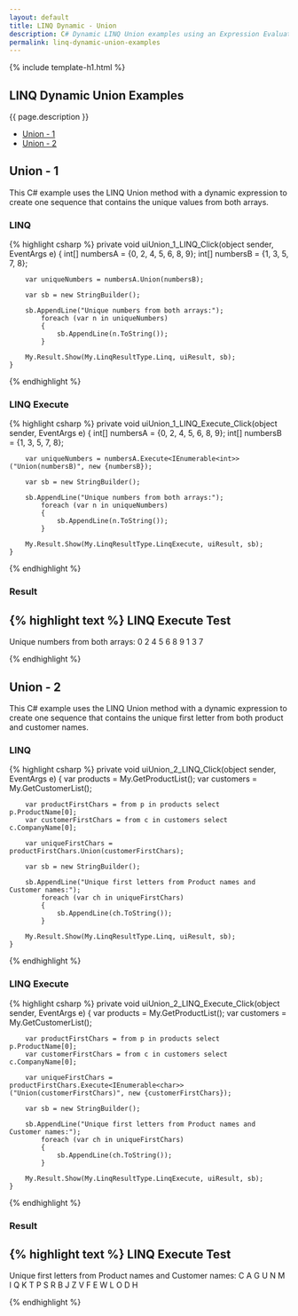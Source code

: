 ```yaml
---
layout: default
title: LINQ Dynamic - Union
description: C# Dynamic LINQ Union examples using an Expression Evaluator.
permalink: linq-dynamic-union-examples
---
```


{% include template-h1.html %}

## LINQ Dynamic Union Examples
{{ page.description }}

- [Union - 1](#where---1)
- [Union - 2](#where---2)

## Union - 1
This C# example uses the LINQ Union method with a dynamic expression to create one sequence that contains the unique values from both arrays.

### LINQ
{% highlight csharp %}
private void uiUnion_1_LINQ_Click(object sender, EventArgs e)
    {
        int[] numbersA = {0, 2, 4, 5, 6, 8, 9};
        int[] numbersB = {1, 3, 5, 7, 8};

        var uniqueNumbers = numbersA.Union(numbersB);

        var sb = new StringBuilder();

        sb.AppendLine("Unique numbers from both arrays:");
            foreach (var n in uniqueNumbers)
            {
                sb.AppendLine(n.ToString());
            }

        My.Result.Show(My.LinqResultType.Linq, uiResult, sb);
    }
{% endhighlight %}

### LINQ Execute
{% highlight csharp %}
private void uiUnion_1_LINQ_Execute_Click(object sender, EventArgs e)
    {
        int[] numbersA = {0, 2, 4, 5, 6, 8, 9};
        int[] numbersB = {1, 3, 5, 7, 8};

        var uniqueNumbers = numbersA.Execute<IEnumerable<int>>("Union(numbersB)", new {numbersB});

        var sb = new StringBuilder();

        sb.AppendLine("Unique numbers from both arrays:");
            foreach (var n in uniqueNumbers)
            {
                sb.AppendLine(n.ToString());
            }

        My.Result.Show(My.LinqResultType.LinqExecute, uiResult, sb);
    }
{% endhighlight %}

### Result
{% highlight text %}
LINQ Execute Test
------------------------------
Unique numbers from both arrays:
0
2
4
5
6
8
9
1
3
7

{% endhighlight %}

## Union - 2
This C# example uses the LINQ Union method with a dynamic expression to create one sequence that contains the unique first letter from both product and customer names.

### LINQ
{% highlight csharp %}
private void uiUnion_2_LINQ_Click(object sender, EventArgs e)
    {
        var products = My.GetProductList();
        var customers = My.GetCustomerList();

        var productFirstChars = from p in products select p.ProductName[0];
        var customerFirstChars = from c in customers select c.CompanyName[0];

        var uniqueFirstChars = productFirstChars.Union(customerFirstChars);

        var sb = new StringBuilder();

        sb.AppendLine("Unique first letters from Product names and Customer names:");
            foreach (var ch in uniqueFirstChars)
            {
                sb.AppendLine(ch.ToString());
            }

        My.Result.Show(My.LinqResultType.Linq, uiResult, sb);
    }
{% endhighlight %}

### LINQ Execute
{% highlight csharp %}
private void uiUnion_2_LINQ_Execute_Click(object sender, EventArgs e)
    {
        var products = My.GetProductList();
        var customers = My.GetCustomerList();

        var productFirstChars = from p in products select p.ProductName[0];
        var customerFirstChars = from c in customers select c.CompanyName[0];

        var uniqueFirstChars = productFirstChars.Execute<IEnumerable<char>>("Union(customerFirstChars)", new {customerFirstChars});

        var sb = new StringBuilder();

        sb.AppendLine("Unique first letters from Product names and Customer names:");
            foreach (var ch in uniqueFirstChars)
            {
                sb.AppendLine(ch.ToString());
            }

        My.Result.Show(My.LinqResultType.LinqExecute, uiResult, sb);
    }
{% endhighlight %}

### Result
{% highlight text %}
LINQ Execute Test
------------------------------
Unique first letters from Product names and Customer names:
C
A
G
U
N
M
I
Q
K
T
P
S
R
B
J
Z
V
F
E
W
L
O
D
H

{% endhighlight %}
